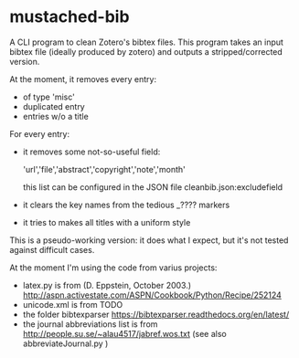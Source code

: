 # mustached-bib

A CLI program to clean Zotero's bibtex files.
This program takes an input bibtex file (ideally produced by zotero)
and outputs a stripped/corrected version.

At the moment, it removes every entry:
* of type 'misc'
* duplicated entry
* entries w/o a title

For every entry:
* it removes some not-so-useful field:

  'url','file','abstract','copyright','note','month' 
 
  this list can be configured in the JSON file cleanbib.json:excludefield
* it clears the key names from the tedious _???? markers
* it tries to makes all titles with a uniform style



This is a pseudo-working version: it does what I expect, but it's not tested against 
difficult cases.

At the moment I'm using the code from varius projects:
* latex.py is from (D. Eppstein, October 2003.) http://aspn.activestate.com/ASPN/Cookbook/Python/Recipe/252124
* unicode.xml is from TODO
* the folder bibtexparser  https://bibtexparser.readthedocs.org/en/latest/
* the journal abbreviations list is from http://people.su.se/~alau4517/jabref.wos.txt
(see also abbreviateJournal.py )

